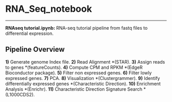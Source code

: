 # RNA_Seq_notebook

_________________________________________________________________________________________________________

**RNAseq tutorial.ipynb:** RNA-seq tutorial pipeline from fastq files to differential expression.


## Pipeline Overview
**1)** Generate genome Index file. 
**2)** Read Alignment *(STAR). 
**3)** Assign reads to genes *(featureCounts).
**4)** Compute CPM and RPKM *(EdgeR Bioconductor package).
**5)** Filter non expressed genes.
**6)** Filter lowly expressed genes.
**7)** PCA.
**8)** Visualization *(Clustergrammer).
**9)** Identify differentially expressed genes *(Characteristic Direction).
**10)** Enrichment Analysis *(Enrichr). 
**11)** Characteristic Direction Signature Search *(L1000CDS2).
